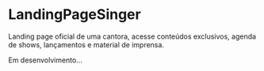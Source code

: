 # LandingPageSinger
Landing page oficial de uma cantora, acesse conteúdos exclusivos, agenda de shows, lançamentos e material de imprensa.




Em desenvolvimento...
